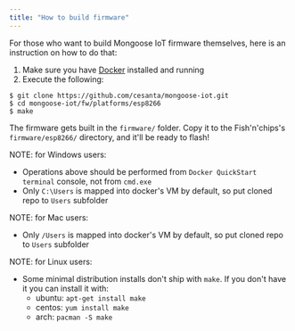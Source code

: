 ```yaml
---
title: "How to build firmware"
---
```


For those who want to build Mongoose IoT firmware themselves, here is an
instruction on how to do that:

1. Make sure you have [Docker](https://www.docker.com/) installed and running
2. Execute the following:

```
$ git clone https://github.com/cesanta/mongoose-iot.git
$ cd mongoose-iot/fw/platforms/esp8266
$ make
```

The firmware gets built in the `firmware/` folder. Copy it to the
Fish'n'chips's `firmware/esp8266/` directory, and it'll be ready to flash!

NOTE: for Windows users:

- Operations above should be performed from `Docker QuickStart terminal` console, not from `cmd.exe`
- Only `C:\Users` is mapped into docker's VM by default, so put cloned repo to `Users` subfolder

NOTE: for Mac users:

- Only `/Users` is mapped into docker's VM by default, so put cloned repo to `Users` subfolder

NOTE: for Linux users:

- Some minimal distribution installs don't ship with `make`. If you don't have it you can install it with:
  - ubuntu: `apt-get install make`
  - centos: `yum install make`
  - arch: `pacman -S make`
